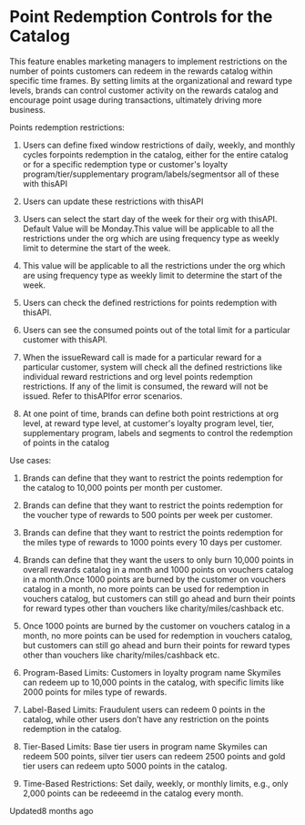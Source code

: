 # Point Redemption Controls for the Catalog

This feature enables marketing managers to implement restrictions on the number of points customers can redeem in the rewards catalog within specific time frames. By setting limits at the organizational and reward type levels, brands can control customer activity on the rewards catalog and encourage point usage during transactions, ultimately driving more business.

Points redemption restrictions:

1. Users can define fixed window restrictions of daily, weekly, and monthly cycles forpoints redemption in the catalog, either for the entire catalog or for a specific redemption type or customer's loyalty program/tier/supplementary program/labels/segmentsor all of these with thisAPI

2. Users can update these restrictions with thisAPI

3. Users can select the start day of the week for their org with thisAPI. Default Value will be Monday.This value will be applicable to all the restrictions under the org which are using frequency type as weekly limit to determine the start of the week.

1. This value will be applicable to all the restrictions under the org which are using frequency type as weekly limit to determine the start of the week.

5. Users can check the defined restrictions for points redemption with thisAPI.

6. Users can see the consumed points out of the total limit for a particular customer with thisAPI.

7. When the issueReward call is made for a particular reward for a particular customer, system will check all the defined restrictions like individual reward restrictions and org level points redemption restrictions. If any of the limit is consumed, the reward will not be issued. Refer to thisAPIfor error scenarios.

8. At one point of time, brands can define both point restrictions at org level, at reward type level, at customer's loyalty program level, tier, supplementary program, labels and segments to control the redemption of points in the catalog

Use cases:

1. Brands can define that they want to restrict the points redemption for the catalog to 10,000 points per month per customer.

2. Brands can define that they want to restrict the points redemption for the voucher type of rewards to 500 points per week per customer.

3. Brands can define that they want to restrict the points redemption for the miles type of rewards to 1000 points every 10 days per customer.

4. Brands can define that they want the users to only burn 10,000 points in overall rewards catalog in a month and 1000 points on vouchers catalog in a month.Once 1000 points are burned by the customer on vouchers catalog in a month, no more points can be used for redemption in vouchers catalog, but customers can still go ahead and burn their points for reward types other than vouchers like charity/miles/cashback etc.

1. Once 1000 points are burned by the customer on vouchers catalog in a month, no more points can be used for redemption in vouchers catalog, but customers can still go ahead and burn their points for reward types other than vouchers like charity/miles/cashback etc.

6. Program-Based Limits: Customers in loyalty program name Skymiles can redeem up to 10,000 points in the catalog, with specific limits like 2000 points for miles type of rewards.

7. Label-Based Limits: Fraudulent users can redeem 0 points in the catalog, while other users don’t have any restriction on the points redemption in the catalog.

8. Tier-Based Limits: Base tier users in program name Skymiles can redeem 500 points, silver tier users can redeem 2500 points and gold tier users can redeem upto 5000 points in the catalog.

9. Time-Based Restrictions: Set daily, weekly, or monthly limits, e.g., only 2,000 points can be redeeemd in the catalog every month.

Updated8 months ago